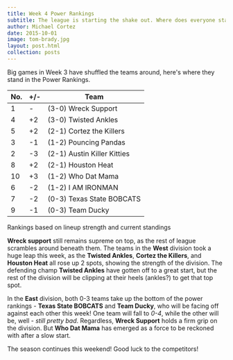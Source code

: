 ```yaml
---
title: Week 4 Power Rankings
subtitle: The league is starting the shake out. Where does everyone stand?
author: Michael Cortez
date: 2015-10-01
image: tom-brady.jpg
layout: post.html
collection: posts
---
```


Big games in Week 3 have shuffled the teams around, here's where they stand in the Power Rankings.

<table class="table table-bordered">
  <thead>
  <tr>
    <th>No.</td>
    <th>+/-</td>
    <th>Team</td>
  </tr>
  </thead>
  <tbody>
  <tr>
    <td>1</td>
    <td>-</td>
    <td>(3-0) Wreck Support</td>
  </tr>
  <tr class="success">
    <td>4</td>
    <td>+2</td>
    <td>(3-0) Twisted Ankles</td>
  </tr>
  <tr class="success">
    <td>5</td>
    <td>+2</td>
    <td>(2-1) Cortez the Killers</td>
  </tr>
  <tr class="danger">
    <td>3</td>
    <td>-1</td>
    <td>(1-2) Pouncing Pandas</td>
  </tr>
  <tr class="danger">
    <td>2</td>
    <td>-3</td>
    <td>(2-1) Austin Killer Kitties</td>
  </tr>
  <tr class="success">
    <td>8</td>
    <td>+2</td>
    <td>(2-1) Houston Heat</td>
  </tr>
  <tr class="success">
    <td>10</td>
    <td>+3</td>
    <td>(1-2) Who Dat Mama</td>
  </tr>
  <tr class="danger">
    <td>6</td>
    <td>-2</td>
    <td>(1-2) I AM IRONMAN</td>
  </tr>
  <tr class="danger">
    <td>7</td>
    <td>-2</td>
    <td>(0-3) Texas State BOBCATS</td>
  </tr>
  <tr class="danger">
    <td>9</td>
    <td>-1</td>
    <td>(0-3) Team Ducky</td>
  </tr>
  </tbody>
</table>
<div class="center">
  <span class="caption">Rankings based on lineup strength and current standings</span>
</div>

**Wreck support** still remains supreme on top, as the rest of league scrambles around beneath them. The teams in the **West** division took a huge leap this week, as the **Twisted Ankles**, **Cortez the Killers**, and **Houston Heat** all rose up 2 spots, showing the strength of the division. The defending champ **Twisted Ankles** have gotten off to a great start, but the rest of the division will be clipping at their heels (ankles?) to get that top spot.

In the **East** division, both 0-3 teams take up the bottom of the power rankings - **Texas State BOBCATS** and **Team Ducky**, who will be facing off against each other this week! One team will fall to *0-4*, while the other will be, well - *still pretty bad*. Regardless, **Wreck Support** holds a firm grip on the division. But **Who Dat Mama** has emerged as a force to be reckoned with after a slow start.

The season continues this weekend! Good luck to the competitors!
